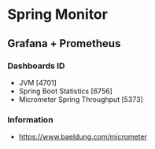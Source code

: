 # Spring Monitor
## Grafana + Prometheus

### Dashboards ID
- JVM [4701]
- Spring Boot Statistics [6756]
- Micrometer Spring Throughput [5373]

### Information
- https://www.baeldung.com/micrometer
